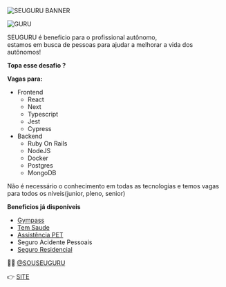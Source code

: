 ![SEUGURU BANNER](https://media-exp1.licdn.com/dms/image/C4D1BAQEki2guTiV5ig/company-background_10000/0/1623163207635?e=2147483647&v=beta&t=1G28ZYGj9ph2ZRu9-udrU3kHZnDNZh3nNdqA_tgJjG8)

![GURU](https://www.seuguru.com.br/images/guru-first-section.webp)

SEUGURU é beneficio para o profissional autônomo, <br />estamos em busca de pessoas para ajudar a melhorar a vida dos autônomos!

**Topa esse desafio ?**

**Vagas para:**
  - Frontend
    - React
    - Next
    - Typescript
    - Jest
    - Cypress
  - Backend
    - Ruby On Rails
    - NodeJS
    - Docker
    - Postgres
    - MongoDB

Não é necessário o conhecimento em todas as tecnologias e temos vagas para todos os níveis(junior, pleno, senior)
  
**Beneficios já disponíveis**
  - [Gympass](https://www.seuguru.com.br/gympass)
  - [Tem Saude](https://www.seuguru.com.br/tem)
  - [Assistência PET](https://www.seuguru.com.br/assistencia-pet)
  - Seguro Acidente Pessoais
  - [Seguro Residencial](https://www.seuguru.com.br/too)

👳‍♀️ [@SOUSEUGURU](https://www.instagram.com/souseuguru/)

👉 [SITE](https://www.seuguru.com.br)

